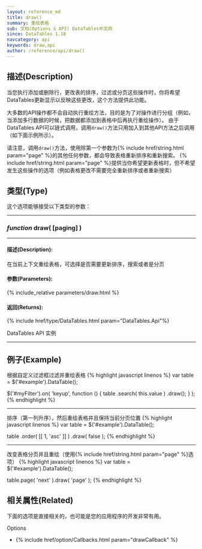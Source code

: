 ```yaml
---
layout: reference_md
title: draw()
summary: 重绘表格
sub: 文档(Options & API) DataTables中文网
since: DataTables 1.10
navcategory: api
keywords: draw,api
author: /reference/api/draw()
---
```



## 描述(Description)
当您执行添加或删除行，更改表的排序，过滤或分页这些操作时，你将希望DataTables更新显示以反映这些更改，这个方法提供此功能。

大多数的API操作都不会自动执行重绘方法，目的是为了对操作进行分组（例如，当添加多行数据的时候，把数据都添加到表格中后再执行重绘操作）。
由于DataTables API可以链式调用，调用`draw()`方法只用加入到其他API方法之后调用（如下面示例所示）。

请注意，调用`draw()`方法，使用除第一个参数为{% include href/string.html param="page" %}的其他任何参数，都会导致表格重新排序和重新搜索。
{% include href/string.html param="page" %}提供当你希望更新表格时，但不希望发生这些操作的选项（例如表格更改不需要完全重新排序或者重新搜索）


## 类型(Type)
这个选项能够接受以下类型的参数：

---
    
### _function_ **draw( [paging] )**   

---

#### 描述(Description):
在当前上下文重绘表格，可选择是否需要更新排序，搜索或者是分页
     
#### 参数(Parameters):
{% include_relative parameters/draw.html %}

#### 返回(Returns):
{% include href/type/DataTables.html param="DataTables.Api"%}

DataTables API 实例

--- 
    
## 例子(Example)

根据自定义过滤框过滤并重绘表格
{% highlight javascript linenos %}
var table = $('#example').DataTable();
 
$('#myFilter').on( 'keyup', function () {
    table
        .search( this.value )
        .draw();
} );
{% endhighlight %}

---

排序（第一列升序），然后重绘表格并且保持当前分页位置
{% highlight javascript linenos %}
var table = $('#example').DataTable();

table
    .order( [[ 1, 'asc' ]] )
    .draw( false );
{% endhighlight %}

---

改变表格分页并且重绘（使用{% include href/string.html param="page" %}选项）
{% highlight javascript linenos %}
var table = $('#example').DataTable();
 
table.page( 'next' ).draw( 'page' );
{% endhighlight %}



## 相关属性(Related)
下面的选项是直接相关的，也可能是您的应用程序的开发非常有用。

Options

- {% include href/option/Callbacks.html param="drawCallback" %}

